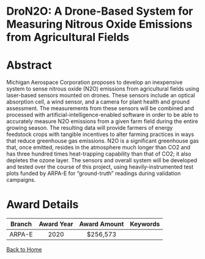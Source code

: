 
DroN2O: A Drone-Based System for Measuring Nitrous Oxide Emissions from Agricultural Fields
===========================================================================================

# Abstract


Michigan Aerospace Corporation proposes to develop an inexpensive system to sense nitrous
oxide (N2O) emissions from agricultural fields using laser-based sensors mounted on drones.
These sensors include an optical absorption cell, a wind sensor, and a camera for plant health and
ground assessment. The measurements from these sensors will be combined and processed with
artificial-intelligence-enabled software in order to be able to accurately measure N2O emissions
from a given farm field during the entire growing season. The resulting data will provide
farmers of energy feedstock crops with tangible incentives to alter farming practices in ways that
reduce greenhouse gas emissions. N2O is a significant greenhouse gas that, once emitted, resides
in the atmosphere much longer than CO2 and has three hundred times heat-trapping capability
than that of CO2; it also depletes the ozone layer. The sensors and overall system will be
developed and tested over the course of this project, using heavily-instrumented test plots funded
by ARPA-E for “ground-truth” readings during validation campaigns.  

# Award Details

|Branch|Award Year|Award Amount|Keywords|
| :---: | :---: | :---: | :---: |
|ARPA-E|2020|$256,573||
  
  


[Back to Home](https://github.com/chrischow/dod_sbir_awards/CC/#716)